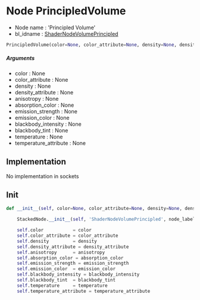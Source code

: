 # Node PrincipledVolume

- Node name : 'Principled Volume'
- bl_idname : [ShaderNodeVolumePrincipled](https://docs.blender.org/api/current/bpy.types.ShaderNodeVolumePrincipled.html)


``` python
PrincipledVolume(color=None, color_attribute=None, density=None, density_attribute=None, anisotropy=None, absorption_color=None, emission_strength=None, emission_color=None, blackbody_intensity=None, blackbody_tint=None, temperature=None, temperature_attribute=None, node_label=None, node_color=None)
```
##### Arguments

- color : None
- color_attribute : None
- density : None
- density_attribute : None
- anisotropy : None
- absorption_color : None
- emission_strength : None
- emission_color : None
- blackbody_intensity : None
- blackbody_tint : None
- temperature : None
- temperature_attribute : None

## Implementation

No implementation in sockets

## Init

``` python
def __init__(self, color=None, color_attribute=None, density=None, density_attribute=None, anisotropy=None, absorption_color=None, emission_strength=None, emission_color=None, blackbody_intensity=None, blackbody_tint=None, temperature=None, temperature_attribute=None, node_label=None, node_color=None):

    StackedNode.__init__(self, 'ShaderNodeVolumePrincipled', node_label=node_label, node_color=node_color)

    self.color           = color
    self.color_attribute = color_attribute
    self.density         = density
    self.density_attribute = density_attribute
    self.anisotropy      = anisotropy
    self.absorption_color = absorption_color
    self.emission_strength = emission_strength
    self.emission_color  = emission_color
    self.blackbody_intensity = blackbody_intensity
    self.blackbody_tint  = blackbody_tint
    self.temperature     = temperature
    self.temperature_attribute = temperature_attribute
```
